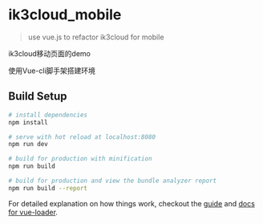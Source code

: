 # ik3cloud_mobile

> use vue.js to refactor ik3cloud for mobile

ik3cloud移动页面的demo

使用Vue-cli脚手架搭建环境

## Build Setup

``` bash
# install dependencies
npm install

# serve with hot reload at localhost:8080
npm run dev

# build for production with minification
npm run build

# build for production and view the bundle analyzer report
npm run build --report
```

For detailed explanation on how things work, checkout the [guide](http://vuejs-templates.github.io/webpack/) and [docs for vue-loader](http://vuejs.github.io/vue-loader).
